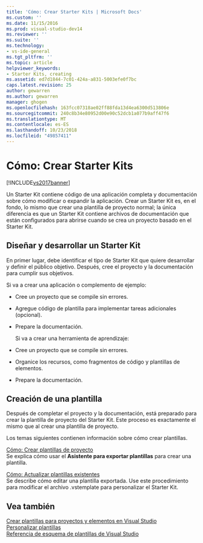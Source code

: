 ```yaml
---
title: 'Cómo: Crear Starter Kits | Microsoft Docs'
ms.custom: ''
ms.date: 11/15/2016
ms.prod: visual-studio-dev14
ms.reviewer: ''
ms.suite: ''
ms.technology:
- vs-ide-general
ms.tgt_pltfrm: ''
ms.topic: article
helpviewer_keywords:
- Starter Kits, creating
ms.assetid: ed7d1844-7c01-424a-a831-5003efe0f7bc
caps.latest.revision: 25
author: gewarren
ms.author: gewarren
manager: ghogen
ms.openlocfilehash: 163fcc07318ae02ff88fda13d4ea6300d513806e
ms.sourcegitcommit: 240c8b34e80952d00e90c52dcb1a077b9aff47f6
ms.translationtype: MT
ms.contentlocale: es-ES
ms.lasthandoff: 10/23/2018
ms.locfileid: "49857411"
---
```

# <a name="how-to-create-starter-kits"></a>Cómo: Crear Starter Kits
[!INCLUDE[vs2017banner](../includes/vs2017banner.md)]

Un Starter Kit contiene código de una aplicación completa y documentación sobre cómo modificar o expandir la aplicación. Crear un Starter Kit es, en el fondo, lo mismo que crear una plantilla de proyecto normal; la única diferencia es que un Starter Kit contiene archivos de documentación que están configurados para abrirse cuando se crea un proyecto basado en el Starter Kit.  
  
## <a name="designing-and-developing-a-starter-kit"></a>Diseñar y desarrollar un Starter Kit  
 En primer lugar, debe identificar el tipo de Starter Kit que quiere desarrollar y definir el público objetivo. Después, cree el proyecto y la documentación para cumplir sus objetivos.  
  
 Si va a crear una aplicación o complemento de ejemplo:  
  
- Cree un proyecto que se compile sin errores.  
  
- Agregue código de plantilla para implementar tareas adicionales (opcional).  
  
- Prepare la documentación.  
  
  Si va a crear una herramienta de aprendizaje:  
  
- Cree un proyecto que se compile sin errores.  
  
- Organice los recursos, como fragmentos de código y plantillas de elementos.  
  
- Prepare la documentación.  
  
## <a name="creating-a-template"></a>Creación de una plantilla  
 Después de completar el proyecto y la documentación, está preparado para crear la plantilla de proyecto del Starter Kit. Este proceso es exactamente el mismo que al crear una plantilla de proyecto.  
  
 Los temas siguientes contienen información sobre cómo crear plantillas.  
  
 [Cómo: Crear plantillas de proyecto](../ide/how-to-create-project-templates.md)  
 Se explica cómo usar el **Asistente para exportar plantillas** para crear una plantilla.  
  
 [Cómo: Actualizar plantillas existentes](../ide/how-to-update-existing-templates.md)  
 Se describe cómo editar una plantilla exportada. Use este procedimiento para modificar el archivo .vstemplate para personalizar el Starter Kit.  
  
## <a name="see-also"></a>Vea también  
 [Crear plantillas para proyectos y elementos en Visual Studio](../ide/creating-project-and-item-templates.md)   
 [Personalizar plantillas](../ide/customizing-project-and-item-templates.md)   
 [Referencia de esquema de plantillas de Visual Studio](../extensibility/visual-studio-template-schema-reference.md)



